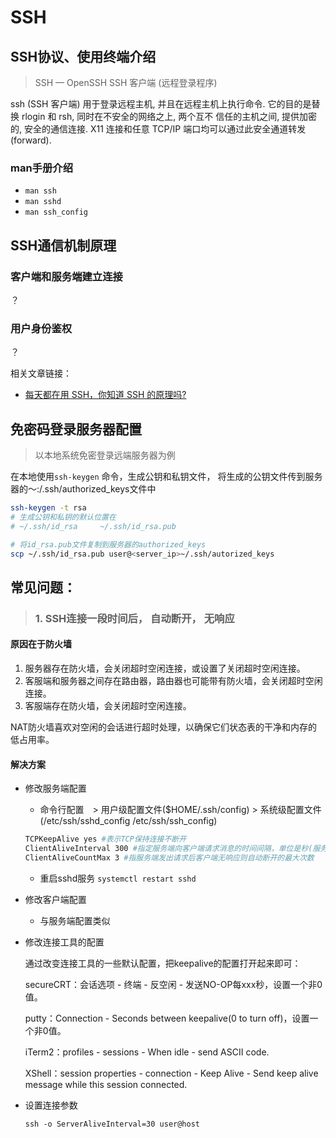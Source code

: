 # SSH

## SSH协议、使用终端介绍

> SSH — OpenSSH SSH 客户端 (远程登录程序)

ssh (SSH 客户端) 用于登录远程主机, 并且在远程主机上执行命令.  它的目的是替换 rlogin 和 rsh, 同时在不安全的网络之上, 两个互不 信任的主机之间, 提供加密的, 安全的通信连接.  X11 连接和任意 TCP/IP 端口均可以通过此安全通道转发(forward).

### man手册介绍

+ `man ssh`
+ `man sshd`
+ `man ssh_config`





## SSH通信机制原理

### 客户端和服务端建立连接

？

### 用户身份鉴权

？









相关文章链接：

+ [每天都在用 SSH，你知道 SSH 的原理吗?](https://mp.weixin.qq.com/s?__biz=MzA5NjE3ODExNQ==&mid=2652983141&idx=1&sn=5ab7b4494d7b9f613e20f27c9ae87e97&chksm=8b61f5c9bc167cdfbb29242e0df32ed87d7e89e880c1e2995796da7d3545d58ef19b06fd14ad&token=1368028011&lang=zh_CN#rd)





## 免密码登录服务器配置

>  以本地系统免密登录远端服务器为例

在本地使用`ssh-keygen` 命令，生成公钥和私钥文件， 将生成的公钥文件传到服务器的～:/.ssh/authorized_keys文件中

```bash
ssh-keygen -t rsa
# 生成公钥和私钥的默认位置在
# ~/.ssh/id_rsa		~/.ssh/id_rsa.pub

# 将id_rsa.pub文件复制到服务器的authorized_keys
scp ~/.ssh/id_rsa.pub user@<server_ip>~/.ssh/autorized_keys
```





## 常见问题：

> ### 1. SSH连接一段时间后， 自动断开， 无响应

#### 原因在于防火墙

1. 服务器存在防火墙，会关闭超时空闲连接，或设置了关闭超时空闲连接。
2. 客服端和服务器之间存在路由器，路由器也可能带有防火墙，会关闭超时空闲连接。
3. 客服端存在防火墙，会关闭超时空闲连接。

NAT防火墙喜欢对空闲的会话进行超时处理，以确保它们状态表的干净和内存的低占用率。

#### 解决方案

- 修改服务端配置

  - 命令行配置　>  用户级配置文件($HOME/.ssh/config)  >  系统级配置文件(/etc/ssh/sshd_config  /etc/ssh/ssh_config)

  ```bash
  TCPKeepAlive yes #表示TCP保持连接不断开
  ClientAliveInterval 300 #指定服务端向客户端请求消息的时间间隔，单位是秒(服务端主动发起，等待客户端响应，成功则保持连接)
  ClientAliveCountMax 3 #指服务端发出请求后客户端无响应则自动断开的最大次数
  ```

  + 重启sshd服务 `systemctl restart sshd`

- 修改客户端配置

  - 与服务端配置类似

- 修改连接工具的配置

  通过改变连接工具的一些默认配置，把keepalive的配置打开起来即可：

  secureCRT：会话选项 - 终端 - 反空闲 - 发送NO-OP每xxx秒，设置一个非0值。

  putty：Connection - Seconds between keepalive(0 to turn off)，设置一个非0值。

  iTerm2：profiles - sessions - When idle - send ASCII code.

  XShell：session properties - connection - Keep Alive - Send keep alive message while this session connected.

- 设置连接参数

  `ssh -o ServerAliveInterval=30 user@host`









